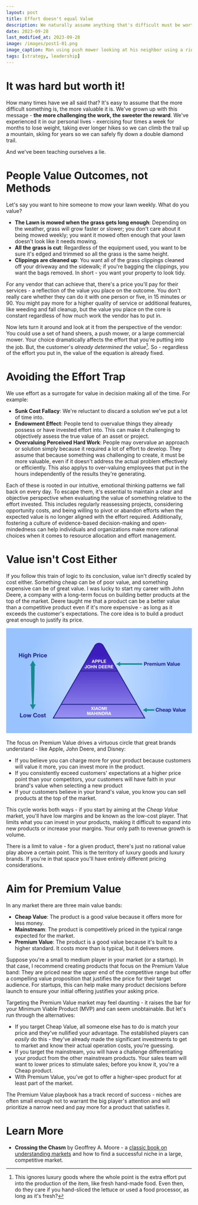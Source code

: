 ```yaml
---
layout: post
title: Effort doesn't equal Value
description: We naturally assume anything that's difficult must be worth it - but it turns out how much others value what we've accomplished is independent of how hard it was to achieve.
date: 2023-09-28
last_modified_at: 2023-09-28
image: /images/post1-01.png
image_caption: Man using push mower looking at his neighbor using a riding mower with consternation
tags: [strategy, leadership]
---
```


# It was hard but worth it!

How many times have we all said that?  It's easy to assume that the more difficult something is, the more valuable it is.  We've grown up with this message - **the more challenging the work, the sweeter the reward**.  We've experienced it in our personal lives - exercising four times a week for months to lose weight, taking ever longer hikes so we can climb the trail up a mountain, skiing for years so we can safely fly down a double diamond trail.

And we've been teaching ourselves a lie.

# People Value Outcomes, not Methods

Let's say you want to hire someone to mow your lawn weekly.  What do you value?

* **The Lawn is mowed when the grass gets long enough**: Depending on the weather, grass will grow faster or slower; you don't care about it being mowed weekly; you want it mowed often enough that your lawn doesn't look like it needs mowing.
* **All the grass is cut**: Regardless of the equipment used, you want to be sure it's edged and trimmed so all the grass is the same height.
* **Clippings are cleaned up**: You want all of the grass clippings cleaned off your driveway and the sidewalk; if you're bagging the clippings, you want the bags removed. In short - you want your property to look tidy.

For any vendor that can achieve that, there's a price you'll pay for their services - a reflection of the value you place on the outcome.  You don't really care whether they can do it with one person or five, in 15 minutes or 90.  You might pay more for a higher quality of service or additional features, like weeding and fall cleanup, but the value you place on the core is constant regardless of how much work the vendor has to put in.

Now lets turn it around and look at it from the perspective of the vendor: You could use a set of hand sheers, a push mower, or a large commercial mower.  Your choice dramatically affects the effort that you're putting into the job.  But, the customer's _already determined the value_[^excludingLuxury].  So - regardless of the effort you put in, the value of the equation is already fixed.

# Avoiding the Effort Trap

We use effort as a surrogate for value in decision making all of the time.  For example:

* **Sunk Cost Fallacy**: We're reluctant to discard a solution we've put a lot of time into.
* **Endowment Effect**: People tend to overvalue things they already possess or have invested effort into. This can make it challenging to objectively assess the true value of an asset or project.
* **Overvaluing Perceived Hard Work**: People may overvalue an approach or solution simply because it required a lot of effort to develop. They assume that because something was challenging to create, it must be more valuable, even if it doesn't address the actual problem effectively or efficiently.  This also applys to over-valuing employees that put in the hours independently of the results they're generating.

Each of these is rooted in our intuitive, emotional thinking patterns we fall back on every day.  To escape them, it's essential to maintain a clear and objective perspective when evaluating the value of something relative to the effort invested. This includes regularly reassessing projects, considering opportunity costs, and being willing to pivot or abandon efforts when the expected value is no longer aligned with the effort required. Additionally, fostering a culture of evidence-based decision-making and open-mindedness can help individuals and organizations make more rational choices when it comes to resource allocation and effort management.

# Value isn't Cost Either

If you follow this train of logic to its conclusion, value isn't directly scaled by cost either.  Something cheap can be of poor value, and something expensive can be of great value.  I was lucky to start my career with John Deere, a company with a long-term focus on building better products at the top of the market.  Deere taught me that a product can be a better value than a competitive product even if it's more expensive - as long as it exceeds the customer's expectations.  The core idea is to build a product great enough to justify its price.

![Product Value Pyramid](/images/post1-02.png)

The focus on Premium Value drives a virtuous circle that great brands understand - like Apple, John Deere, and Disney:

* If you believe you can charge more for your product because customers will value it more, you can invest more in the product.
* If you consistently exceed customers' expectations at a higher price point than your competitors, your customers will have faith in your brand's value when selecting a new product
* If your customers believe in your brand's value, you know you can sell products at the top of the market.

This cycle works both ways - if you start by aiming at the _Cheap Value_ market, you'll have low margins and be known as the low-cost player.  That limits what you can invest in your products, making it difficult to expand into new products or increase your margins. Your only path to revenue growth is volume.

There is a limit to value - for a given product, there's just no rational value play above a certain point.  This is the territory of luxury goods and luxury brands.  If you're in that space you'll have entirely different pricing considerations.

# Aim for Premium Value

In any market there are three main value bands:

* **Cheap Value**: The product is a good value because it offers more for less money.
* **Mainstream**: The product is competitively priced in the typical range expected for the market.
* **Premium Value**: The product is a good value because it's built to a higher standard.  It costs more than is typical, but it delivers more.

Suppose you're a small to medium player in your market (or a startup). In that case, I recommend creating products that focus on the Premium Value band: They are priced near the upper end of the competitive range but offer a compelling value proposition that justifies the price for their target audience.  For startups, this can help make many product decisions before launch to ensure your initial offering justifies your asking price.

Targeting the Premium Value market may feel daunting - it raises the bar for your Minimum Viable Product (MVP) and can seem unobtainable.  But let's run through the alternatives:

* If you target Cheap Value, all someone else has to do is match your price and they've nullified your advantage.  The established players can _easily_ do this - they've already made the significant investments to get to market and know their actual operation costs, you're guessing.
* If you target the mainstream, you will have a challenge differentiating your product from the other mainstream products.  Your sales team will want to lower prices to stimulate sales; before you know it, you're a Cheap product.
* With Premium Value, you've got to offer a higher-spec product for at least part of the market.  

The Premium Value playbook has a track record of success - niches are often small enough not to warrant the big player's attention and will prioritize a narrow need and pay more for a product that satisfies it.

# Learn More

* **Crossing the Chasm** by Geoffrey A. Moore - a [classic book on understanding markets](https://www.amazon.com/Crossing-Chasm-3rd-Disruptive-Mainstream/dp/0062292986/) and how to find a successful niche in a large, competitive market.

[^excludingLuxury]: This ignores luxury goods where the whole point is the extra effort put into the production of the item, like fresh hand-made food.  Even then, do they care if you hand-sliced the lettuce or used a food processor, as long as it's fresh?